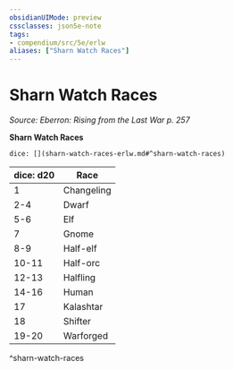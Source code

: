 ```yaml
---
obsidianUIMode: preview
cssclasses: json5e-note
tags:
- compendium/src/5e/erlw
aliases: ["Sharn Watch Races"]
---
```

# Sharn Watch Races
*Source: Eberron: Rising from the Last War p. 257* 

**Sharn Watch Races**

`dice: [](sharn-watch-races-erlw.md#^sharn-watch-races)`

| dice: d20 | Race |
|-----------|------|
| 1 | Changeling |
| 2-4 | Dwarf |
| 5-6 | Elf |
| 7 | Gnome |
| 8-9 | Half-elf |
| 10-11 | Half-orc |
| 12-13 | Halfling |
| 14-16 | Human |
| 17 | Kalashtar |
| 18 | Shifter |
| 19-20 | Warforged |
^sharn-watch-races